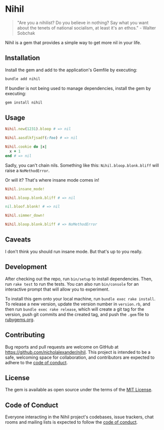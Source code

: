 # Nihil

> "Are you a nihilist?  Do you believe in nothing? Say what you want about the tenets of national socialism, at least it's an ethos." - Walter Sobchak

Nihil is a gem that provides a simple way to get more nil in your life.

## Installation

Install the gem and add to the application's Gemfile by executing:

```bash
bundle add nihil
```

If bundler is not being used to manage dependencies, install the gem by executing:

```bash
gem install nihil
```

## Usage

```ruby
Nihil.new(1231).bloop # => nil

Nihil.aasdlkfjsadf(:foo) # => nil

Nihil.cookie do |x|
  x + 1
end # => nil
```

Sadly, you can't chain nils.  Something like this: `Nihil.bloop.blonk.bliff` will raise a `NoMethodError`.

Or will it?  That's where insane mode comes in!

```ruby
Nihil.insane_mode!

Nihil.bloop.blonk.bliff # => nil

nil.bloof.blonk! # => nil

Nihil.simmer_down!

Nihil.bloop.blonk.bliff # => NoMethodError
```

## Caveats

I don't think you should run insane mode.  But that's up to you really.

## Development

After checking out the repo, run `bin/setup` to install dependencies. Then, run `rake test` to run the tests. You can also run `bin/console` for an interactive prompt that will allow you to experiment.

To install this gem onto your local machine, run `bundle exec rake install`. To release a new version, update the version number in `version.rb`, and then run `bundle exec rake release`, which will create a git tag for the version, push git commits and the created tag, and push the `.gem` file to [rubygems.org](https://rubygems.org).

## Contributing

Bug reports and pull requests are welcome on GitHub at https://github.com/nicholalexander/nihil. This project is intended to be a safe, welcoming space for collaboration, and contributors are expected to adhere to the [code of conduct](https://github.com/[USERNAME]/nihil/blob/main/CODE_OF_CONDUCT.md).

## License

The gem is available as open source under the terms of the [MIT License](https://opensource.org/licenses/MIT).

## Code of Conduct

Everyone interacting in the Nihil project's codebases, issue trackers, chat rooms and mailing lists is expected to follow the [code of conduct](https://github.com/[USERNAME]/nihil/blob/main/CODE_OF_CONDUCT.md).
